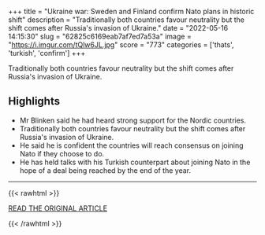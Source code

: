 +++
title = "Ukraine war: Sweden and Finland confirm Nato plans in historic shift"
description = "Traditionally both countries favour neutrality but the shift comes after Russia's invasion of Ukraine."
date = "2022-05-16 14:15:30"
slug = "62825c6169eab7af7ed7a53a"
image = "https://i.imgur.com/tQlw6JL.jpg"
score = "773"
categories = ['thats', 'turkish', 'confirm']
+++

Traditionally both countries favour neutrality but the shift comes after Russia's invasion of Ukraine.

## Highlights

- Mr Blinken said he had heard strong support for the Nordic countries.
- Traditionally both countries favour neutrality but the shift comes after Russia's invasion of Ukraine.
- He said he is confident the countries will reach consensus on joining Nato if they choose to do.
- He has held talks with his Turkish counterpart about joining Nato in the hope of a deal being reached by the end of the year.

---

{{< rawhtml >}}
  <p class="article-category">
    <a target="_blank" href="https://www.bbc.co.uk/news/world-europe-61456726">READ THE ORIGINAL ARTICLE</a>
  </p>
{{< /rawhtml >}}
